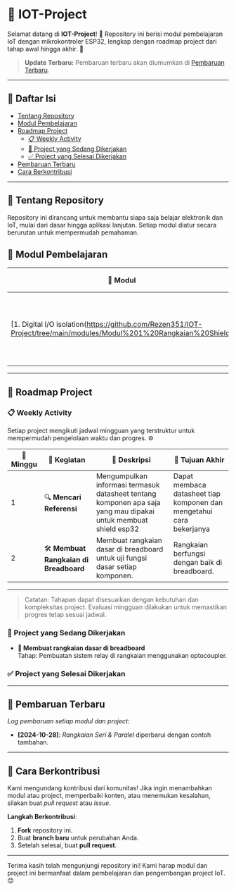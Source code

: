 # 📘 IOT-Project

Selamat datang di **IOT-Project**! 🎉 Repository ini berisi modul pembelajaran IoT dengan mikrokontroler ESP32, lengkap dengan roadmap project dari tahap awal hingga akhir. 🚀

> **Update Terbaru:** Pembaruan terbaru akan diumumkan di [Pembaruan Terbaru](#pembaruan-terbaru).

---

## 🔎 Daftar Isi
- [Tentang Repository](#-tentang-repository)
- [Modul Pembelajaran](#-modul-pembelajaran)
- [Roadmap Project](#-roadmap-project)
  - [📋 Weekly Activity](#-weekly-activity)
  - [🔄 Project yang Sedang Dikerjakan](#-project-yang-sedang-dikerjakan)
  - [✅ Project yang Selesai Dikerjakan](#-project-yang-selesai-dikerjakan)
- [Pembaruan Terbaru](#-pembaruan-terbaru)
- [Cara Berkontribusi](#-cara-berkontribusi)

---

## 📜 Tentang Repository
Repository ini dirancang untuk membantu siapa saja belajar elektronik dan IoT, mulai dari dasar hingga aplikasi lanjutan. Setiap modul diatur secara berurutan untuk mempermudah pemahaman.

## 📝 Modul Pembelajaran
| 📘 Modul | 📄 Deskripsi | 🎓 Tingkat |
|----------|-------------|------------|
| [1. Digital I/O isolation(https://github.com/Rezen351/IOT-Project/tree/main/modules/Modul%201%20Rangkaian%20Shield) | Memahami konsep dasar seperti tegangan, arus, dan hukum Ohm | Pemula |

---

## 🚀 Roadmap Project

### 📋 Weekly Activity
Setiap project mengikuti jadwal mingguan yang terstruktur untuk mempermudah pengelolaan waktu dan progres. ⚙️

| 📆 Minggu | 📝 Kegiatan                                       | 📌 Deskripsi                                                                                  | 🎯 Tujuan Akhir                                        |
|-----------|---------------------------------------------------|----------------------------------------------------------------------------------------------|-------------------------------------------------------|
| 1         | 🔍 **Mencari Referensi**                          | Mengumpulkan informasi termasuk datasheet tentang komponen apa saja yang mau dipakai untuk membuat shield esp32               | Dapat membaca datasheet tiap komponen dan mengetahui cara bekerjanya          |
| 2         | 🛠️ **Membuat Rangkaian di Breadboard**            | Membuat rangkaian dasar di breadboard untuk uji fungsi dasar setiap komponen.                | Rangkaian berfungsi dengan baik di breadboard.        |


---

> Catatan: Tahapan dapat disesuaikan dengan kebutuhan dan kompleksitas project. Evaluasi mingguan dilakukan untuk memastikan progres tetap sesuai jadwal.

### 🔄 Project yang Sedang Dikerjakan
- **🔄 Membuat rangkaian dasar di breadboard**  
  Tahap: Pembuatan sistem relay di rangkaian menggunakan optocoupler.

### ✅ Project yang Selesai Dikerjakan


---

## 📆 Pembaruan Terbaru
*Log pembaruan setiap modul dan project:*

- **[2024-10-28]**: *Rangkaian Seri & Paralel* diperbarui dengan contoh tambahan.

---

## 🤝 Cara Berkontribusi
Kami mengundang kontribusi dari komunitas! Jika ingin menambahkan modul atau project, memperbaiki konten, atau menemukan kesalahan, silakan buat *pull request* atau *issue*.

**Langkah Berkontribusi**:
1. **Fork** repository ini.
2. Buat **branch baru** untuk perubahan Anda.
3. Setelah selesai, buat **pull request**.

---

Terima kasih telah mengunjungi repository ini! Kami harap modul dan project ini bermanfaat dalam pembelajaran dan pengembangan project IoT. 😊

